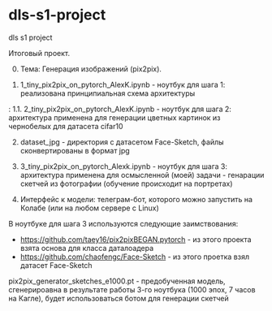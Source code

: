 # dls-s1-project
dls s1 project

Итоговый проект.

0. Тема: Генерация изображений (pix2pix).

1. 1_tiny_pix2pix_on_pytorch_AlexK.ipynb - ноутбук для шага 1: реализована принципиальная схема архитектуры

: 1.1. 2_tiny_pix2pix_on_pytorch_AlexK.ipynb - ноутбук для шага 2: архитектура применена для генерации цветных картинок из чернобелых для датасета cifar10

2. dataset_jpg - директория с датасетом Face-Sketch, файлы сконвертированы в формат jpg

3. 3_tiny_pix2pix_on_pytorch_Alexk.ipynb - ноутбук для шага 3: архитектура применена для осмысленной (моей) задачи - генарации скетчей из фотографии (обучение происходит на портретах)

4. Интерфейс к модели: телеграм-бот, которого можно запустить на Колабе (или на любом сервере с Linux)

В ноутбуке для шага 3 используются следующие заимствования:
 - https://github.com/taey16/pix2pixBEGAN.pytorch - из этого проекта взята основа для класса даталоадера
 - https://github.com/chaofengc/Face-Sketch - из этого проетка взял датасет Face-Sketch

pix2pix_generator_sketches_e1000.pt - предобученная модель, сгенерироавна в результате работы 3-го ноутбука (1000 эпох, 7 часов на Кагле), будет использоваться ботом для генерации скетчей


